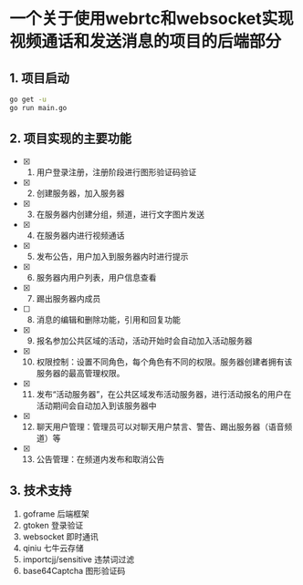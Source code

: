 # 一个关于使用webrtc和websocket实现视频通话和发送消息的项目的后端部分

## 1. 项目启动
```bash
go get -u
go run main.go
```

## 2. 项目实现的主要功能
- [x] 1. 用户登录注册，注册阶段进行图形验证码验证
- [x] 2. 创建服务器，加入服务器
- [x] 3. 在服务器内创建分组，频道，进行文字图片发送
- [x] 4. 在服务器内进行视频通话
- [x] 5. 发布公告，用户加入到服务器内时进行提示
- [x] 6. 服务器内用户列表，用户信息查看
- [x] 7. 踢出服务器内成员
- [ ] 8. 消息的编辑和删除功能，引用和回复功能
- [x] 9. 报名参加公共区域的活动，活动开始时会自动加入活动服务器
- [x] 10. 权限控制：设置不同角色，每个角色有不同的权限。服务器创建者拥有该服务器的最高管理权限。
- [x] 11. 发布“活动服务器”，在公共区域发布活动服务器，进行活动报名的用户在活动期间会自动加入到该服务器中
- [x] 12. 聊天用户管理：管理员可以对聊天用户禁言、警告、踢出服务器（语音频道）等
- [x] 13. 公告管理：在频道内发布和取消公告

## 3. 技术支持
1. goframe 后端框架
2. gtoken 登录验证
3. websocket 即时通讯
4. qiniu 七牛云存储
5. importcjj/sensitive 违禁词过滤
6. base64Captcha 图形验证码
